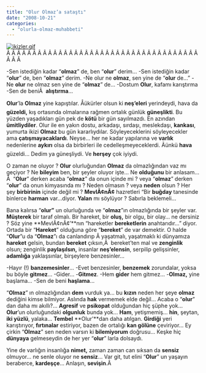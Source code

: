 ```yaml
---
title: "Olur Olmaz’a sataştı"
date: "2008-10-21"
categories: 
  - "olurla-olmaz-muhabbeti"
---
```


[![ikizler.gif](/uploads/2008/10/ikizler.thumbnail.gif)](/uploads/2008/10/ikizler.gif "ikizler.gif")Â Â Â Â Â Â Â Â Â Â Â Â Â Â Â Â Â Â Â Â Â Â Â Â Â Â Â Â Â Â Â Â Â Â Â Â Â Â Â Â 

\-Sen istediğin kadar “**olmaz**” de, ben “**olur**” derim… -Sen istediğin kadar “**olur**” de, ben “**olmaz**” derim. -Ne olur ne **olmaz**, sen yine de “**olur** de…” -Ne **olur** ne olmaz sen yine de “**olmaz**” de… -Dostum **Olur**, kafamı karıştırma -Sen de beniÂ  **alıştırma**…

**Olur**’la **Olmaz** yine kapıştılar. Åükürler olsun ki **neş’eleri** yerindeydi, hava da **güzeldi,** kış ortasında olmalarına rağmen ortalık günlük **güneşlikti**. Bu yüzden yaşadıkları gün pek de **kötü** bir gün sayılmazdı. En azından **ümitliydiler**. Olur ile en yakın dostu, arkadaşı, sırdaşı, meslekdaşı, **kankası**, yumurta ikizi **Olmaz** bu gün kararlıydılar. Söyleyeceklerini söyleyecekler ama **çatışmayacaklardı**. Neyse… her ne kadar yapılarına ve **varlık** nedenlerine **aykırı** olsa da birbirleri ile cedelleşmeyeceklerdi. Ãünkü **hava** güzeldi… Dedim ya güneşliydi. Ve **herşey** çok iyiydi.

O zaman ne oluyor ? **Olur** olurluğundan **Olmaz** da olmazlığından vaz mı geçiyor ? Ne **bileyim** ben, bir şeyler oluyor işte… Ne **olduğunu** bir anlasam…Â  “**Olur**” derken acaba “**olmaz**” da onun içinde mi ? veya “**olmaz**” derken “**olur**” da onun kimyasında mı ? Neden olmasın ? veya **neden** olsun ? Her şey **birbirinin** içinde değil mi ? **MevlÃ¢nÃ¢** hazretleri “Bir **buğday** tanesinde binlerce **harman** var…diyor. **Yalan** mı söylüyor ? Sabırla beklemeli…

Bana kalırsa “**olur”** un olurluğunda ve “**olmaz**”ın olmazlığında bir şeyler var. **Müşterek** bir taraf olmalı. Bir hareket, bir **oluş,** bir olgu, bir olay… ne dersiniz ? Söz yine **MevlÃ¢nÃ¢’**nın “hareketler **bereketlerin** anahtarıdır…” diyor. Ortada bir “**Hareket**” olduğuna göre “**bereket**” de var demektir. O halde “**Olur**”u da “**Olmaz**”ı da canlandırıp Â yaşatmalı, yaşatmaklı ki dünyamıza **hareket** gelsin, bundan **bereket** çıksın,Â  bereket’ten mal ve **zenginlik** olsun; zenginlik **paylaşılsın,** insanlar **neş’elensin**, serpilip gelişsinler, **adamlığa** yaklaşsınlar, birşeylere benzesinler…

\-Hayır (!) **banzemesinler**… -Evet benzesinler, **benzemek** zorundalar, yoksa bu böyle **gitmez**… -Gider… -**Gitmez**. -Hem **gider** hem gitmez... -**Olmaz,** yine başlama… -Sen de beni **haşlama**…

“**Olmaz**” ın olmazlığından **dem** vurduk ya… bu **kızın** neden her şeye **olmaz** dediğini kimse bilmiyor. Aslında **hak** vermemek elde değil… Acaba o “**olur**” dan daha mı akıllı?… **Agresif** ve **psikopat** olduğundan hiç şüphe yok… **Olur**’un olurluğundaki **olgunluk** bunda yok… **Ham**, yetişmemiş... **hin**, şeytan, **iki yüzlü**, yalaka... **Tembel** **Olur'**dan daha atılgan. **Girdiği** yeri karıştırıyor, **fırtınalar** estiriyor, bazen de ortalığı **kan gölüne** çeviriyor… Ey çirkin “**Olmaz**” sen neden varsın ki **bilemiyorum** doğrusu… Keşke hiç **dünyaya** gelmeseydin de her yer “**olur**” larla dolsaydı.

Yine de varlığın insanlığa **nimet,** zaman zaman can sıksan da **sensiz** olmuyor… ne senle oluyor ne **sensiz**… Var git, tut elini “**Olur**” un yaşayın beraberce, **kardeşçe**… Anlaşın, **sevişin**.Â

